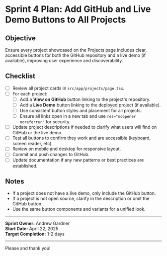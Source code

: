 # Sprint 4 Plan: Add GitHub and Live Demo Buttons to All Projects

## Objective

Ensure every project showcased on the Projects page includes clear, accessible buttons for both the GitHub repository and a live demo (if available), improving user experience and discoverability.

## Checklist

- [ ] Review all project cards in `src/app/projects/page.tsx`.
- [ ] For each project:
  - [ ] Add a **View on GitHub** button linking to the project's repository.
  - [ ] Add a **Live Demo** button linking to the deployed project (if available).
  - [ ] Use consistent button styles and placement for all projects.
  - [ ] Ensure all links open in a new tab and use `rel="noopener noreferrer"` for security.
- [ ] Update project descriptions if needed to clarify what users will find on GitHub or the live demo.
- [ ] Test all buttons to confirm they work and are accessible (keyboard, screen reader, etc).
- [ ] Review on mobile and desktop for responsive layout.
- [ ] Commit and push changes to GitHub.
- [ ] Update documentation if any new patterns or best practices are established.

## Notes

- If a project does not have a live demo, only include the GitHub button.
- If a project is not open source, clarify in the description or omit the GitHub button.
- Use the same button components and variants for a unified look.

---

**Sprint Owner:** Andrew Gardner  
**Start Date:** April 22, 2025  
**Target Completion:** 1-2 days

---

Please and thank you!
